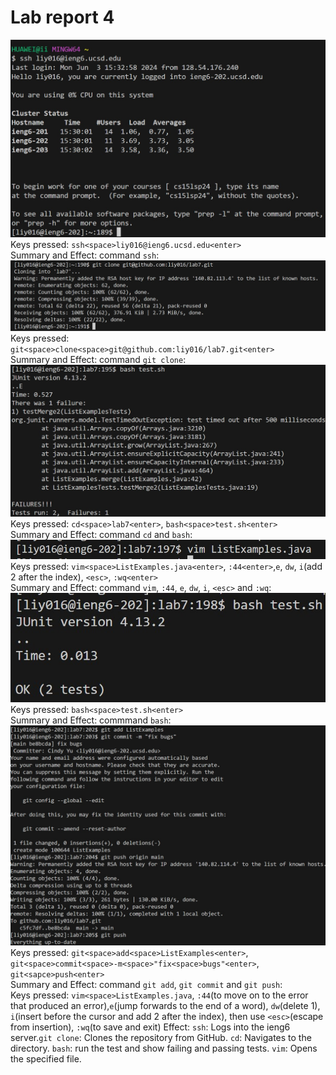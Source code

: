 # Lab report 4
![image](step4.jpg)<br>
Keys pressed: `ssh<space>liy016@ieng6.ucsd.edu<enter>`<br>
Summary and Effect: command `ssh`: <br>
![image](step5.jpg)<br>
Keys pressed:  `git<space>clone<space>git@github.com:liy016/lab7.git<enter>`<br>
Summary and Effect: command `git clone`: <br>
![image](step6.jpg)<br>
Keys pressed:  `cd<space>lab7<enter>`, `bash<space>test.sh<enter>`<br>
Summary and Effect: command `cd` and `bash`: <br>
![image](step7.jpg)<br>
Keys pressed: `vim<space>ListExamples.java<enter>`, `:44<enter>`,`e`, `dw`, `i`(add 2 after the index), `<esc>`, `:wq<enter>`<br>
Summary and Effect: command `vim`, `:44`, `e`, `dw`, `i`, `<esc>` and `:wq`: <br>
![image](step8.jpg)<br>
Keys pressed: `bash<space>test.sh<enter>`<br>
Summary and Effect: commmand `bash`:<br>
![image](step9.jpg)<br>
Keys pressed: `git<space>add<space>ListExamples<enter>`, `git<space>commit<space>-m<space>"fix<space>bugs"<enter>`, `git<sapce>push<enter>`<br>
Summary and Effect: command `git add`, `git commit` and `git push`: <br>
Keys pressed: `vim<space>ListExamples.java`, `:44`(to move on to the error that produced an error),`e`(jump forwards to the end of a word), `dw`(delete 1), `i`(insert before the cursor and add 2 after the index), then use `<esc>`(escape from insertion), `:wq`(to save and exit)
Effect: `ssh`: Logs into the ieng6 server.`git clone`: Clones the repository from GitHub. `cd`: Navigates to the directory. `bash`: run the test and show failing and passing tests. `vim`: Opens the specified file.
